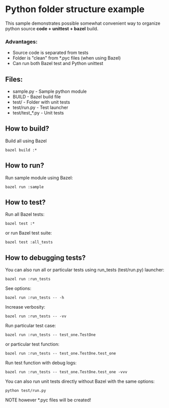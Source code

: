 Python folder structure example
===============================

This sample demonstrates possible somewhat convenient way to organize
python source **code + unittest + bazel** build.

### Advantages:
* Source code is separated from tests
* Folder is "clean" from *.pyc files (when using Bazel)
* Can run both Bazel test and Python unittest

Files:
------
* sample.py - Sample python module
* BUILD - Bazel build file
* test/ - Folder with unit tests
* test/run.py - Test launcher
* test/test_*.py - Unit tests

How to build?
-------------
Build all using Bazel

    bazel build :*


How to run?
-----------
Run sample module using Bazel:

    bazel run :sample


How to test?
------------
Run all Bazel tests:

    bazel test :*

or run Bazel test suite:

    bazel test :all_tests


How to debugging tests?
-----------------------
You can also run all or particular tests using run_tests (test/run.py) launcher:

    bazel run :run_tests

See options:

    bazel run :run_tests -- -h

Increase verbosity:

    bazel run :run_tests -- -vv

Run particular test case:

    bazel run :run_tests -- test_one.TestOne

or particular test function:

    bazel run :run_tests -- test_one.TestOne.test_one

Run test function with debug logs:

    bazel run :run_tests -- test_one.TestOne.test_one -vvv


You can also run unit tests directly without Bazel with the same options:

    python test/run.py

NOTE however *.pyc files will be created!
